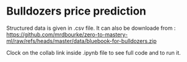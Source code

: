 #  Bulldozers price prediction
Structured data is given in .csv file. It can also be downloade from : https://github.com/mrdbourke/zero-to-mastery-ml/raw/refs/heads/master/data/bluebook-for-bulldozers.zip

Clock on the collab link inside .ipynb file to see full code and to run it.
